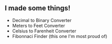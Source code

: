 ## I made some things!
- Decimal to Binary Converter
- Meters to Feet Converter
- Celsius to Farenheit Converter
- Fibonnaci Finder (this one I'm most proud of)